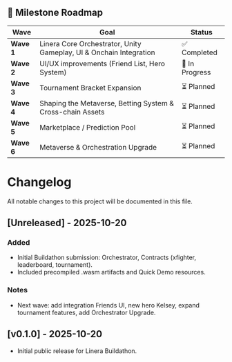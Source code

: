 ## 🚀 Milestone Roadmap
| Wave | Goal | Status |
|------|------|---------|
| **Wave 1** | Linera Core Orchestrator, Unity Gameplay, UI & Onchain Integration| ✅ Completed |
| **Wave 2** | UI/UX improvements (Friend List, Hero System) | 🔄 In Progress |
| **Wave 3** | Tournament Bracket Expansion | ⏳ Planned |
| **Wave 4** | Shaping the Metaverse, Betting System & Cross-chain Assets | ⏳ Planned |
| **Wave 5** | Marketplace / Prediction Pool | ⏳ Planned |
| **Wave 6** | Metaverse & Orchestration Upgrade | ⏳ Planned |

# Changelog

All notable changes to this project will be documented in this file.

## [Unreleased] - 2025-10-20
### Added
- Initial Buildathon submission: Orchestrator, Contracts (xfighter, leaderboard, tournament).
- Included precompiled .wasm artifacts and Quick Demo resources.

### Notes
- Next wave: add integration Friends UI, new hero Kelsey, expand tournament features, add Orchestrator Upgrade.

## [v0.1.0] - 2025-10-20
- Initial public release for Linera Buildathon.




